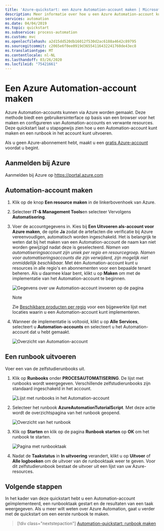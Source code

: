 ```yaml
---
title: 'Azure-quickstart: een Azure Automation-account maken | Microsoft Docs'
description: Meer informatie over hoe u een Azure Automation-account kunt maken en een runbook kunt uitvoeren.
services: automation
ms.date: 04/04/2019
ms.topic: quickstart
ms.subservice: process-automation
ms.custom: mvc
ms.openlocfilehash: a2d15dd520db16012f530d2ac6188a4642c89795
ms.sourcegitcommit: c2065e6f0ee0919d36554116432241760de43ec8
ms.translationtype: MT
ms.contentlocale: nl-NL
ms.lasthandoff: 03/26/2020
ms.locfileid: "75421661"
---
```

# <a name="create-an-azure-automation-account"></a>Een Azure Automation-account maken

Azure Automation-accounts kunnen via Azure worden gemaakt. Deze methode biedt een gebruikersinterface op basis van een browser voor het maken en configureren van Automation-accounts en verwante resources. Deze quickstart laat u stapsgewijs zien hoe u een Automation-account kunt maken en een runbook in het account kunt uitvoeren.

Als u geen Azure-abonnement hebt, maakt u een [gratis Azure-account](https://azure.microsoft.com/free/?WT.mc_id=A261C142F) voordat u begint.

## <a name="sign-in-to-azure"></a>Aanmelden bij Azure

Aanmelden bij Azure op https://portal.azure.com

## <a name="create-automation-account"></a>Automation-account maken

1. Klik op de knop **Een resource maken** in de linkerbovenhoek van Azure.

1. Selecteer **IT-& Management Tools**en selecteer Vervolgens **Automatisering**.

1. Voer de accountgegevens in. Kies bij **Een Uitvoeren als-account voor Azure maken**, de optie **Ja** zodat de artefacten die verificatie bij Azure vereenvoudigen, automatisch worden ingeschakeld. Het is belangrijk te weten dat bij het maken van een Automation-account de naam kan niet worden gewijzigd nadat deze is geselecteerd. *Namen van automatiseringsaccount zijn uniek per regio en resourcegroep. Namen voor automatiseringsaccounts die zijn verwijderd, zijn mogelijk niet onmiddellijk beschikbaar.* Met één Automation-account kunt u resources in alle regio's en abonnementen voor een bepaalde tenant beheren. Als u daarmee klaar bent, klikt u op **Maken** om met de implementatie van het Automation-account te beginnen.

    ![Gegevens over uw Automation-account invoeren op de pagina](./media/automation-quickstart-create-account/create-automation-account-portal-blade.png)  

    > [!NOTE]
    > Zie [Beschikbare producten per regio](https://azure.microsoft.com/global-infrastructure/services/?products=automation&regions=all) voor een bijgewerkte lijst met locaties waarin u een Automation-account kunt implementeren.

1. Wanneer de implementatie is voltooid, klikt u op **Alle Services**, selecteert u **Automation-accounts** en selecteert u het Automation-account dat u hebt gemaakt.

    ![Overzicht van Automation-account](./media/automation-quickstart-create-account/automation-account-overview.png)

## <a name="run-a-runbook"></a>Een runbook uitvoeren

Voer een van de zelfstudierunbooks uit.

1. Klik op **Runbooks** onder **PROCESAUTOMATISERING**. De lijst met runbooks wordt weergegeven. Verschillende zelfstudierunbooks zijn standaard ingeschakeld in het account.

    ![Lijst met runbooks in het Automation-account](./media/automation-quickstart-create-account/automation-runbooks-overview.png)

1. Selecteer het runbook **AzureAutomationTutorialScript**. Met deze actie wordt de overzichtspagina van het runbook geopend.

    ![Overzicht van het runbook](./media/automation-quickstart-create-account/automation-tutorial-script-runbook-overview.png)

1. Klik op **Starten** en klik op de pagina **Runbook starten** op **OK** om het runbook te starten.

    ![Pagina met runbooktaak](./media/automation-quickstart-create-account/automation-tutorial-script-job.png)

1. Nadat de **Taakstatus** in **In uitvoering** verandert, klikt u op **Uitvoer** of **Alle logboeken** om de uitvoer van de runbooktaak weer te geven. Voor dit zelfstudierunbook bestaat de uitvoer uit een lijst van uw Azure-resources.

## <a name="next-steps"></a>Volgende stappen

In het kader van deze quickstart hebt u een Automation-account geïmplementeerd, een runbooktaak gestart en de resultaten van een taak weergegeven. Als u meer wilt weten over Azure Automation, gaat u verder met de quickstart om een eerste runbook te maken.

> [!div class="nextstepaction"]
> [Automation-quickstart: runbook maken](./automation-quickstart-create-runbook.md)


